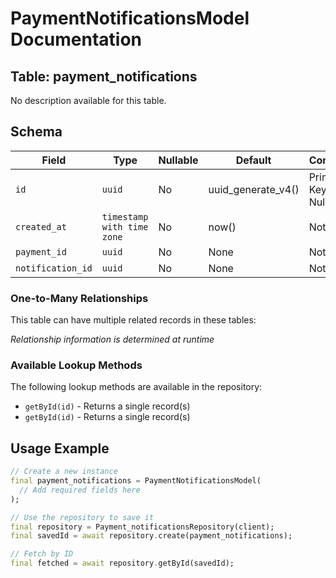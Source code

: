 # PaymentNotificationsModel Documentation

## Table: payment_notifications

No description available for this table.

## Schema

| Field | Type | Nullable | Default | Constraints |
|-------|------|----------|---------|-------------|
| `id` | `uuid` | No | uuid_generate_v4() | Primary Key, Not Null |
| `created_at` | `timestamp with time zone` | No | now() | Not Null |
| `payment_id` | `uuid` | No | None | Not Null |
| `notification_id` | `uuid` | No | None | Not Null |

### One-to-Many Relationships

This table can have multiple related records in these tables:

*Relationship information is determined at runtime*


### Available Lookup Methods

The following lookup methods are available in the repository:

- `getById(id)` - Returns a single record(s)
- `getById(id)` - Returns a single record(s)


## Usage Example

```dart
// Create a new instance
final payment_notifications = PaymentNotificationsModel(
  // Add required fields here
);

// Use the repository to save it
final repository = Payment_notificationsRepository(client);
final savedId = await repository.create(payment_notifications);

// Fetch by ID
final fetched = await repository.getById(savedId);
```
